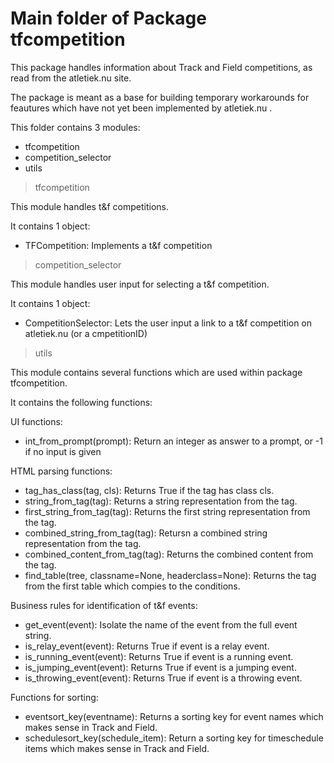 # Main folder of Package tfcompetition

This package handles information about Track and Field competitions, as read from the atletiek.nu site.

The package is meant as a base for building temporary workarounds for feautures which have not yet been implemented by atletiek.nu .

This folder contains 3 modules:
- tfcompetition
- competition_selector
- utils

> tfcompetition

This module handles t&f competitions.

It contains 1 object:
- TFCompetition: Implements a t&f competition

> competition_selector

This module handles user input for selecting a t&f competition.

It contains 1 object:
- CompetitionSelector: Lets the user input a link to a t&f competition on atletiek.nu (or a cmpetitionID)

> utils

This module contains several functions which are used within package tfcompetition.

It contains the following functions:

UI functions:
- int_from_prompt(prompt): Return an integer as answer to a prompt, or -1 if no input is given

HTML parsing functions:
- tag_has_class(tag, cls): Returns True if the tag has class cls.
- string_from_tag(tag): Returns a string representation from the tag.
- first_string_from_tag(tag): Returns the first string representation from the tag.
- combined_string_from_tag(tag): Retursn a combined string representation from the tag.
- combined_content_from_tag(tag): Returns the combined content from the tag.
- find_table(tree, classname=None, headerclass=None): Returns the tag from the first table which compies to the conditions.

Business rules for identification of t&f events:
- get_event(event): Isolate the name of the event from the full event string.
- is_relay_event(event): Returns True if event is a relay event.
- is_running_event(event): Returns True if event is a running event.
- is_jumping_event(event): Returns True if event is a jumping event.
- is_throwing_event(event): Returns True if event is a throwing event.

Functions for sorting:
- eventsort_key(eventname): Returns a sorting key for event names which makes sense in Track and Field.
- schedulesort_key(schedule_item): Return a sorting key for timeschedule items which makes sense in Track and Field.